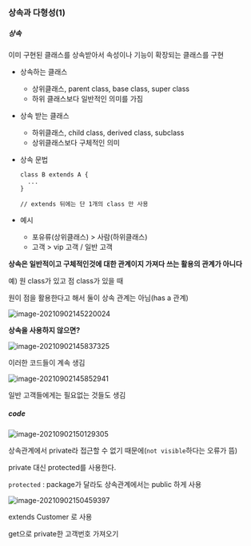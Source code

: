### 상속과 다형성(1)



##### 상속

이미 구현된 클래스를 상속받아서 속성이나 기능이 확장되는 클래스를 구현

- 상속하는 클래스

  - 상위클래스, parent class, base class, super class
  - 하위 클래스보다 일반적인 의미를 가짐

- 상속 받는 클래스

  - 하위클래스, child class, derived class, subclass
  - 상위클래스보다 구체적인 의미

- 상속 문법

  ```
  class B extends A {
  	...
  }
  
  // extends 뒤에는 단 1개의 class 만 사용
  ```

- 예시

  - 포유류(상위클래스) > 사람(하위클래스)
  - 고객 > vip 고객 / 일반 고객



**상속은 일반적이고 구체적인것에 대한 관계이지 가져다 쓰는 활용의 관계가 아니다**

예) 원 class가 있고 점 class가 있을 때

원이 점을 활용한다고 해서 둘이 상속 관계는 아님(has a 관계)

![image-20210902145220024](C:\Users\multicampus\AppData\Roaming\Typora\typora-user-images\image-20210902145220024.png)





**상속을 사용하지 않으면?**

![image-20210902145837325](C:\Users\multicampus\AppData\Roaming\Typora\typora-user-images\image-20210902145837325.png)

이러한 코드들이 계속 생김



![image-20210902145852941](C:\Users\multicampus\AppData\Roaming\Typora\typora-user-images\image-20210902145852941.png)

일반 고객들에게는 필요없는 것들도 생김





##### code

![image-20210902150129305](C:\Users\multicampus\AppData\Roaming\Typora\typora-user-images\image-20210902150129305.png)

상속관계에서 private라 접근할 수 없기 때문에(`not visible`하다는 오류가 뜸)

private 대신 protected를 사용한다.



`protected` :  package가 달라도 상속관계에서는 public 하게 사용



![image-20210902150459397](C:\Users\multicampus\AppData\Roaming\Typora\typora-user-images\image-20210902150459397.png)

extends Customer 로 사용

get으로 private한 고객번호 가져오기



